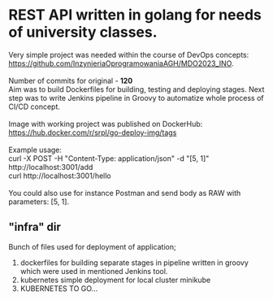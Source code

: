 # REST API written in golang for needs of university classes.
Very simple project was needed within the course of DevOps concepts: https://github.com/InzynieriaOprogramowaniaAGH/MDO2023_INO.  
<br>
Number of commits for original - **120**
<br>
Aim was to build Dockerfiles for building, testing and deploying stages. Next step was to write Jenkins pipeline in Groovy 
to automatize whole process of CI/CD concept. 
<br>
<br>
Image with working project was published on DockerHub: https://hub.docker.com/r/srpl/go-deploy-img/tags
<br>
<br>
Example usage:  
curl -X POST -H "Content-Type: application/json" -d "[5, 1]" http://localhost:3001/add  
curl http://localhost:3001/hello
<br>
<br>
You could also use for instance Postman and send body as RAW with parameters: [5, 1].  

## "infra" dir
Bunch of files used for deployment of application;
1. dockerfiles for building separate stages in pipeline written in groovy which were used in mentioned Jenkins tool.
2. kubernetes simple deployment for local cluster minikube
3. KUBERNETES TO GO...
